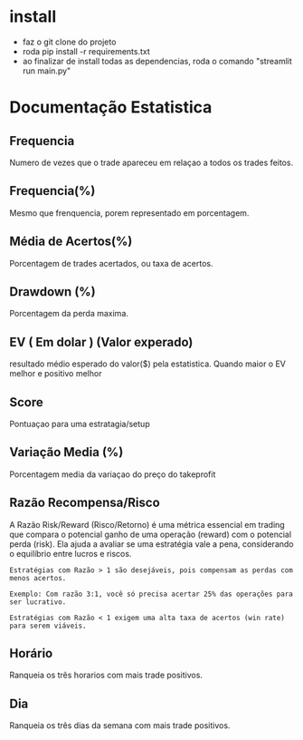 # install

- faz o git clone do projeto
- roda pip install -r requirements.txt
- ao finalizar de install todas as dependencias, roda o comando "streamlit run main.py"


# Documentação Estatistica

## Frequencia

Numero de vezes que o trade apareceu em relaçao a todos os trades feitos.

## Frequencia(%)

Mesmo que frenquencia, porem representado em porcentagem.

## Média de Acertos(%)

Porcentagem de trades acertados, ou taxa de acertos.

## Drawdown (%)

Porcentagem da perda maxima.

## EV ( Em dolar ) (Valor experado)

resultado médio esperado do valor($) pela estatistica. Quando maior o EV melhor e positivo melhor

## Score

Pontuaçao para uma estratagia/setup

## Variação Media (%)

Porcentagem media da variaçao do preço do takeprofit

## Razão Recompensa/Risco

A Razão Risk/Reward (Risco/Retorno) é uma métrica essencial em trading que compara o potencial ganho de uma operação (reward) com o potencial perda (risk). Ela ajuda a avaliar se uma estratégia vale a pena, considerando o equilíbrio entre lucros e riscos.
    
    Estratégias com Razão > 1 são desejáveis, pois compensam as perdas com menos acertos.

    Exemplo: Com razão 3:1, você só precisa acertar 25% das operações para ser lucrativo.

    Estratégias com Razão < 1 exigem uma alta taxa de acertos (win rate) para serem viáveis.


## Horário

Ranqueia os três horarios com mais trade positivos.

## Dia

Ranqueia os três dias da semana com mais trade positivos.